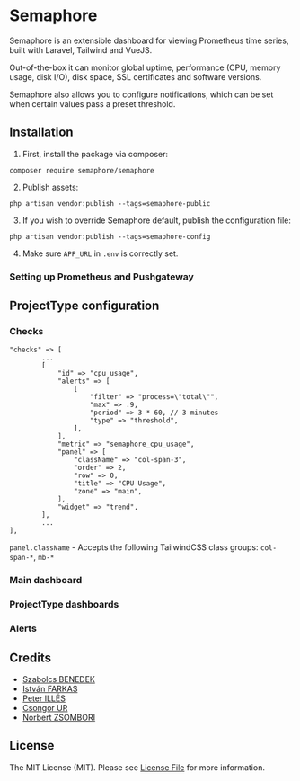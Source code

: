 # Semaphore

Semaphore is an extensible dashboard for viewing Prometheus time series, built with Laravel, Tailwind and VueJS.

Out-of-the-box it can monitor global uptime, performance (CPU, memory usage, disk I/O), disk space, SSL certificates and software versions.

Semaphore also allows you to configure notifications, which can be set when certain values pass a preset threshold.

## Installation

1. First, install the package via composer:

```composer require semaphore/semaphore```

2. Publish assets:

```php artisan vendor:publish --tags=semaphore-public```

3. If you wish to override Semaphore default, publish the configuration file: 

```php artisan vendor:publish --tags=semaphore-config```

4. Make sure ```APP_URL``` in ```.env``` is correctly set.

### Setting up Prometheus and Pushgateway

## ProjectType configuration

### Checks

```
"checks" => [
        ...
        [
            "id" => "cpu_usage",
            "alerts" => [
                [
                    "filter" => "process=\"total\"",
                    "max" => .9,
                    "period" => 3 * 60, // 3 minutes
                    "type" => "threshold",
                ],
            ],
            "metric" => "semaphore_cpu_usage",
            "panel" => [
                "className" => "col-span-3",
                "order" => 2,
                "row" => 0,
                "title" => "CPU Usage",
                "zone" => "main",
            ],
            "widget" => "trend",
        ],
        ...
],
```

```panel.className``` - Accepts the following TailwindCSS class groups: ```col-span-*```, ```mb-*``` 

### Main dashboard

### ProjectType dashboards

### Alerts

## Credits

- [Szabolcs BENEDEK](https://github.com/benedek1239)
- [István FARKAS](https://github.com/istvanfarkas96)
- [Peter ILLÉS](https://github.com/ilpet)
- [Csongor UR](https://github.com/csongorur)
- [Norbert ZSOMBORI](https://github.com/zsnorbi)

## License

The MIT License (MIT). Please see [License File](https://github.com/teamfurther/semaphore/blob/master/LICENSE.md) for more information.